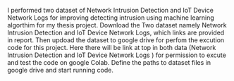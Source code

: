 I performed two dataset of Network Intrusion Detection and IoT Device Network Logs for improving detecting intrusion using machine learning algorthim for my thesis project. Download the Two dataset namely Network Intrusion Detection and IoT Device Network Logs, which links are provided in report. Then updoad the dataset to google drive for perfom the excution code for this project. Here there will be link at top in both data (Network Intrusion Detection and IoT Device Network Logs ) for permission to excute and test the code on google Colab. Define the paths to dataset files in google drive and start running code.
